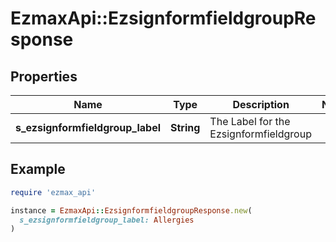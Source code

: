 # EzmaxApi::EzsignformfieldgroupResponse

## Properties

| Name | Type | Description | Notes |
| ---- | ---- | ----------- | ----- |
| **s_ezsignformfieldgroup_label** | **String** | The Label for the Ezsignformfieldgroup |  |

## Example

```ruby
require 'ezmax_api'

instance = EzmaxApi::EzsignformfieldgroupResponse.new(
  s_ezsignformfieldgroup_label: Allergies
)
```

